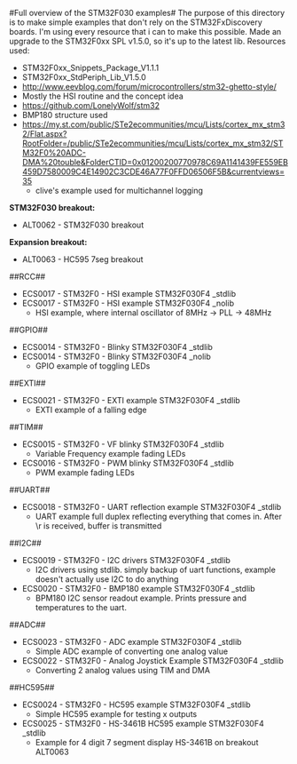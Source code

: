 #Full overview of the STM32F030 examples#
The purpose of this directory is to make simple examples that don't rely on the STM32FxDiscovery boards.
I'm using every resource that i can to make this possible.
Made an upgrade to the STM32F0xx SPL v1.5.0, so it's up to the latest lib.
Resources used:
 * STM32F0xx_Snippets_Package_V1.1.1
 * STM32F0xx_StdPeriph_Lib_V1.5.0
 * http://www.eevblog.com/forum/microcontrollers/stm32-ghetto-style/
  * Mostly the HSI routine and the concept idea
 * https://github.com/LonelyWolf/stm32
  * BMP180 structure used 
 * https://my.st.com/public/STe2ecommunities/mcu/Lists/cortex_mx_stm32/Flat.aspx?RootFolder=/public/STe2ecommunities/mcu/Lists/cortex_mx_stm32/STM32F0%20ADC-DMA%20touble&FolderCTID=0x01200200770978C69A1141439FE559EB459D7580009C4E14902C3CDE46A77F0FFD06506F5B&currentviews=35
   * clive's example used for multichannel logging

__STM32F030 breakout:__
* ALT0062 - STM32F030 breakout

__Expansion breakout:__
* ALT0063 - HC595 7seg breakout

##RCC##
* ECS0017 - STM32F0 - HSI example STM32F030F4 _stdlib
* ECS0017 - STM32F0 - HSI example STM32F030F4 _nolib
  * HSI example, where internal oscillator of 8MHz -> PLL -> 48MHz

##GPIO##
* ECS0014 - STM32F0 - Blinky STM32F030F4 _stdlib
* ECS0014 - STM32F0 - Blinky STM32F030F4 _nolib
  * GPIO example of toggling LEDs
  
##EXTI##
* ECS0021 - STM32F0 - EXTI example STM32F030F4 _stdlib
  * EXTI example of a falling edge

##TIM##
* ECS0015 - STM32F0 - VF blinky STM32F030F4 _stdlib
  * Variable Frequency example fading LEDs 
* ECS0016 - STM32F0 - PWM blinky STM32F030F4 _stdlib
  * PWM example fading LEDs

##UART##
* ECS0018 - STM32F0 - UART reflection example STM32F030F4 _stdlib
  * UART example full duplex reflecting everything that comes in. After \r is received, buffer is transmitted

##I2C##
* ECS0019 - STM32F0 - I2C drivers STM32F030F4 _stdlib
  * I2C drivers using stdlib. simply backup of uart functions, example doesn't actually use I2C to do anything
* ECS0020 - STM32F0 - BMP180 example STM32F030F4 _stdlib
  * BPM180 I2C sensor readout example. Prints pressure and temperatures to the uart.

##ADC##
* ECS0023 - STM32F0 - ADC example STM32F030F4 _stdlib
  * Simple ADC example of converting one analog value
* ECS0022 - STM32F0 - Analog Joystick Example STM32F030F4 _stdlib
  * Converting 2 analog values using TIM and DMA

##HC595##
* ECS0024 - STM32F0 - HC595 example STM32F030F4 _stdlib
  * Simple HC595 example for testing x outputs
* ECS0025 - STM32F0 - HS-3461B HC595 example STM32F030F4 _stdlib
  * Example for 4 digit 7 segment display HS-3461B on breakout ALT0063
